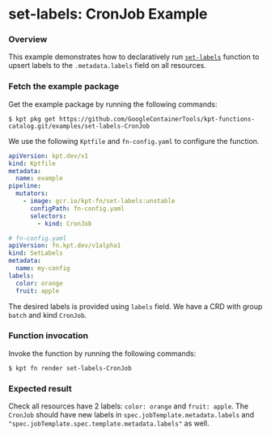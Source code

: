 # set-labels: CronJob Example

### Overview

This example demonstrates how to declaratively run [`set-labels`] function
to upsert labels to the `.metadata.labels` field on all resources.

### Fetch the example package

Get the example package by running the following commands:

```shell
$ kpt pkg get https://github.com/GoogleContainerTools/kpt-functions-catalog.git/examples/set-labels-CronJob
```

We use the following `Kptfile` and `fn-config.yaml` to configure the function.

```yaml
apiVersion: kpt.dev/v1
kind: Kptfile
metadata:
  name: example
pipeline:
  mutators:
    - image: gcr.io/kpt-fn/set-labels:unstable
      configPath: fn-config.yaml
      selectors:
        - kind: CronJob
```

```yaml
# fn-config.yaml
apiVersion: fn.kpt.dev/v1alpha1
kind: SetLabels
metadata:
  name: my-config
labels:
  color: orange
  fruit: apple
```

The desired labels is provided using `labels` field. We have a CRD with group
`batch` and kind `CronJob`. 

### Function invocation

Invoke the function by running the following commands:

```shell
$ kpt fn render set-labels-CronJob
```

### Expected result

Check all resources have 2 labels: `color: orange` and `fruit: apple`. 
The `CronJob` should have new labels in `spec.jobTemplate.metadata.labels` and `"spec.jobTemplate.spec.template.metadata.labels"` as well.

[`set-labels`]: https://catalog.kpt.dev/set-labels/v0.1/
